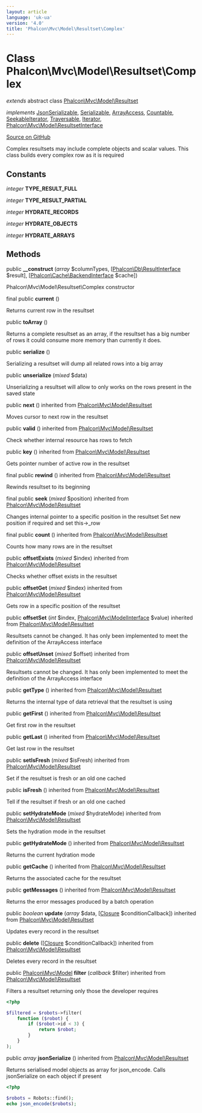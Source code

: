 ```yaml
---
layout: article
language: 'uk-ua'
version: '4.0'
title: 'Phalcon\Mvc\Model\Resultset\Complex'
---
```


# Class **Phalcon\Mvc\Model\Resultset\Complex**

*extends* abstract class [Phalcon\Mvc\Model\Resultset](/4.0/en/api/Phalcon_Mvc_Model_Resultset)

*implements* [JsonSerializable](https://php.net/manual/en/class.jsonserializable.php), [Serializable](https://php.net/manual/en/class.serializable.php), [ArrayAccess](https://php.net/manual/en/class.arrayaccess.php), [Countable](https://php.net/manual/en/class.countable.php), [SeekableIterator](https://php.net/manual/en/class.seekableiterator.php), [Traversable](https://php.net/manual/en/class.traversable.php), [Iterator](https://php.net/manual/en/class.iterator.php), [Phalcon\Mvc\Model\ResultsetInterface](/4.0/en/api/Phalcon_Mvc_Model_ResultsetInterface)

<a href="https://github.com/phalcon/cphalcon/tree/v4.0.0/phalcon/mvc/model/resultset/complex.zep" class="btn btn-default btn-sm">Source on GitHub</a>

Complex resultsets may include complete objects and scalar values. This class builds every complex row as it is required

## Constants

*integer* **TYPE_RESULT_FULL**

*integer* **TYPE_RESULT_PARTIAL**

*integer* **HYDRATE_RECORDS**

*integer* **HYDRATE_OBJECTS**

*integer* **HYDRATE_ARRAYS**

## Methods

public **__construct** (*array* $columnTypes, [[Phalcon\Db\ResultInterface](/4.0/en/api/Phalcon_Db_ResultInterface) $result], [[Phalcon\Cache\BackendInterface](/4.0/en/api/Phalcon_Cache_BackendInterface) $cache])

Phalcon\Mvc\Model\Resultset\Complex constructor

final public **current** ()

Returns current row in the resultset

public **toArray** ()

Returns a complete resultset as an array, if the resultset has a big number of rows it could consume more memory than currently it does.

public **serialize** ()

Serializing a resultset will dump all related rows into a big array

public **unserialize** (*mixed* $data)

Unserializing a resultset will allow to only works on the rows present in the saved state

public **next** () inherited from [Phalcon\Mvc\Model\Resultset](/4.0/en/api/Phalcon_Mvc_Model_Resultset)

Moves cursor to next row in the resultset

public **valid** () inherited from [Phalcon\Mvc\Model\Resultset](/4.0/en/api/Phalcon_Mvc_Model_Resultset)

Check whether internal resource has rows to fetch

public **key** () inherited from [Phalcon\Mvc\Model\Resultset](/4.0/en/api/Phalcon_Mvc_Model_Resultset)

Gets pointer number of active row in the resultset

final public **rewind** () inherited from [Phalcon\Mvc\Model\Resultset](/4.0/en/api/Phalcon_Mvc_Model_Resultset)

Rewinds resultset to its beginning

final public **seek** (*mixed* $position) inherited from [Phalcon\Mvc\Model\Resultset](/4.0/en/api/Phalcon_Mvc_Model_Resultset)

Changes internal pointer to a specific position in the resultset Set new position if required and set this->_row

final public **count** () inherited from [Phalcon\Mvc\Model\Resultset](/4.0/en/api/Phalcon_Mvc_Model_Resultset)

Counts how many rows are in the resultset

public **offsetExists** (*mixed* $index) inherited from [Phalcon\Mvc\Model\Resultset](/4.0/en/api/Phalcon_Mvc_Model_Resultset)

Checks whether offset exists in the resultset

public **offsetGet** (*mixed* $index) inherited from [Phalcon\Mvc\Model\Resultset](/4.0/en/api/Phalcon_Mvc_Model_Resultset)

Gets row in a specific position of the resultset

public **offsetSet** (*int* $index, [Phalcon\Mvc\ModelInterface](/4.0/en/api/Phalcon_Mvc_ModelInterface) $value) inherited from [Phalcon\Mvc\Model\Resultset](/4.0/en/api/Phalcon_Mvc_Model_Resultset)

Resultsets cannot be changed. It has only been implemented to meet the definition of the ArrayAccess interface

public **offsetUnset** (*mixed* $offset) inherited from [Phalcon\Mvc\Model\Resultset](/4.0/en/api/Phalcon_Mvc_Model_Resultset)

Resultsets cannot be changed. It has only been implemented to meet the definition of the ArrayAccess interface

public **getType** () inherited from [Phalcon\Mvc\Model\Resultset](/4.0/en/api/Phalcon_Mvc_Model_Resultset)

Returns the internal type of data retrieval that the resultset is using

public **getFirst** () inherited from [Phalcon\Mvc\Model\Resultset](/4.0/en/api/Phalcon_Mvc_Model_Resultset)

Get first row in the resultset

public **getLast** () inherited from [Phalcon\Mvc\Model\Resultset](/4.0/en/api/Phalcon_Mvc_Model_Resultset)

Get last row in the resultset

public **setIsFresh** (*mixed* $isFresh) inherited from [Phalcon\Mvc\Model\Resultset](/4.0/en/api/Phalcon_Mvc_Model_Resultset)

Set if the resultset is fresh or an old one cached

public **isFresh** () inherited from [Phalcon\Mvc\Model\Resultset](/4.0/en/api/Phalcon_Mvc_Model_Resultset)

Tell if the resultset if fresh or an old one cached

public **setHydrateMode** (*mixed* $hydrateMode) inherited from [Phalcon\Mvc\Model\Resultset](/4.0/en/api/Phalcon_Mvc_Model_Resultset)

Sets the hydration mode in the resultset

public **getHydrateMode** () inherited from [Phalcon\Mvc\Model\Resultset](/4.0/en/api/Phalcon_Mvc_Model_Resultset)

Returns the current hydration mode

public **getCache** () inherited from [Phalcon\Mvc\Model\Resultset](/4.0/en/api/Phalcon_Mvc_Model_Resultset)

Returns the associated cache for the resultset

public **getMessages** () inherited from [Phalcon\Mvc\Model\Resultset](/4.0/en/api/Phalcon_Mvc_Model_Resultset)

Returns the error messages produced by a batch operation

public *boolean* **update** (*array* $data, [[Closure](https://php.net/manual/en/class.closure.php) $conditionCallback]) inherited from [Phalcon\Mvc\Model\Resultset](/4.0/en/api/Phalcon_Mvc_Model_Resultset)

Updates every record in the resultset

public **delete** ([[Closure](https://php.net/manual/en/class.closure.php) $conditionCallback]) inherited from [Phalcon\Mvc\Model\Resultset](/4.0/en/api/Phalcon_Mvc_Model_Resultset)

Deletes every record in the resultset

public [Phalcon\Mvc\Model](/4.0/en/api/Phalcon_Mvc_Model) **filter** (*callback* $filter) inherited from [Phalcon\Mvc\Model\Resultset](/4.0/en/api/Phalcon_Mvc_Model_Resultset)

Filters a resultset returning only those the developer requires

```php
<?php

$filtered = $robots->filter(
    function ($robot) {
        if ($robot->id < 3) {
            return $robot;
        }
    }
);

```

public *array* **jsonSerialize** () inherited from [Phalcon\Mvc\Model\Resultset](/4.0/en/api/Phalcon_Mvc_Model_Resultset)

Returns serialised model objects as array for json_encode. Calls jsonSerialize on each object if present

```php
<?php

$robots = Robots::find();
echo json_encode($robots);

```